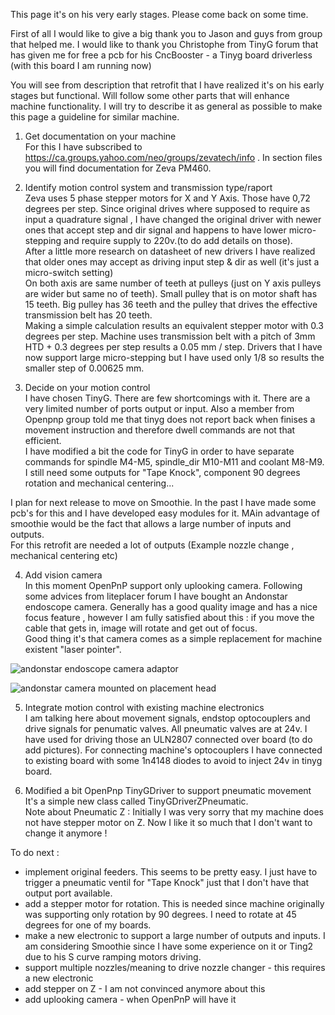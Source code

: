 This page it's on his very early stages. Please come back on some time.

First of all I would like to give a big thank you to Jason and guys from group that helped me. I would like to thank you Christophe from TinyG forum that has given me for free a pcb for his CncBooster - a Tinyg board driverless (with this board I am running now)

You will see from description that retrofit that I have realized it's on his early stages but functional. Will follow some other parts that will enhance machine functionality.
I will try to describe it as general as possible to make this page a guideline for similar machine.

1. Get documentation on your machine  
For this I have subscribed to  https://ca.groups.yahoo.com/neo/groups/zevatech/info . In section files you will find documentation for Zeva PM460.

2. Identify motion control system and transmission type/raport  
Zeva uses 5 phase stepper motors for X and Y Axis. Those have 0,72 degrees per step. Since original drives where supposed to require as input a quadrature signal , I have changed the original driver with newer ones that accept step and dir signal and happens to have lower micro-stepping and require supply to 220v.(to do add details on those).  
After a little more research on datasheet of new drivers I have realized that older ones may accept as driving input step & dir as well (it's just a micro-switch setting)  
On both axis are same number of teeth at pulleys (just on Y axis pulleys are wider but same no of teeth). Small pulley that is on motor shaft has 15 teeth. Big pulley has 36 teeth  and the pulley that drives the effective transmission belt has 20 teeth.   
Making a simple calculation results an equivalent stepper motor with 0.3 degrees per step.
Machine uses transmission belt with a pitch of 3mm HTD + 0.3 degrees per step results a 0.05 mm / step.
Drivers that I have now support large micro-stepping but I have used only 1/8 so results the smaller step of 0.00625
mm.  


3. Decide on your motion control  
I have chosen TinyG. There are few shortcomings with it. There are a very limited number of ports output or input. Also a member from Openpnp group told me that tinyg does not report back when finises a movement instruction and therefore dwell commands are not that efficient.  
I have modified a bit the code for TinyG in order to have separate commands for spindle M4-M5, spindle_dir M10-M11 and coolant M8-M9.
I still need some outputs for "Tape Knock", component 90 degrees rotation and mechanical centering...   


I plan for next release to move on Smoothie. In the past I have made some pcb's for this and I have developed easy modules for it.  MAin advantage of smoothie would be the fact that allows a large number of inputs and outputs.  
For this retrofit are needed a lot of outputs (Example nozzle change , mechanical centering etc)

4. Add vision camera  
In this moment OpenPnP support only uplooking camera. Following some advices from liteplacer forum I have bought an Andonstar endoscope camera.  Generally has a good quality image and has a nice focus feature , however I am fully satisfied about this : if you move the cable that gets in, image will rotate and get out of focus.   
Good thing it's that camera comes as a simple replacement for machine existent "laser pointer".

![andonstar endoscope camera adaptor](https://plus.google.com/107318571191916561952/posts/1o2khV81xyJ)

![andonstar camera mounted on placement head](https://plus.google.com/107318571191916561952/posts/fz586b5sAUt)  

5. Integrate motion control with existing machine electronics  
I am talking here about movement signals, endstop optocouplers and drive signals for penumatic valves.
All pneumatic valves are at 24v. I have used for driving those an ULN2807 connected over board (to do add pictures).
For connecting machine's optocouplers I have connected to existing board with some 1n4148 diodes to avoid to inject 24v in tinyg board.

6. Modified a bit OpenPnp TinyGDriver to support pneumatic movement  
It's a simple new class called TinyGDriverZPneumatic.    
Note about Pneumatic Z : Initially I was very sorry that my machine does not have stepper motor on Z. Now I like it so much that I don't want to change it anymore ! 

To do next : 
* implement original feeders. This seems to be pretty easy. I just have to trigger a pneumatic ventil for "Tape Knock" just that I don't have that output port available.
* add a stepper motor for rotation. This is needed since machine originally was supporting only rotation by 90 degrees. I need to rotate at 45 degrees for one of my boards.
* make a new electronic to support a large number of outputs and inputs. I am considering Smoothie since I have some experience on it or Ting2 due to his S curve ramping motors driving.  
* support multiple nozzles/meaning to drive nozzle changer - this requires a new electronic
* add stepper on Z - I am not convinced anymore about this
* add uplooking camera - when OpenPnP will have it

